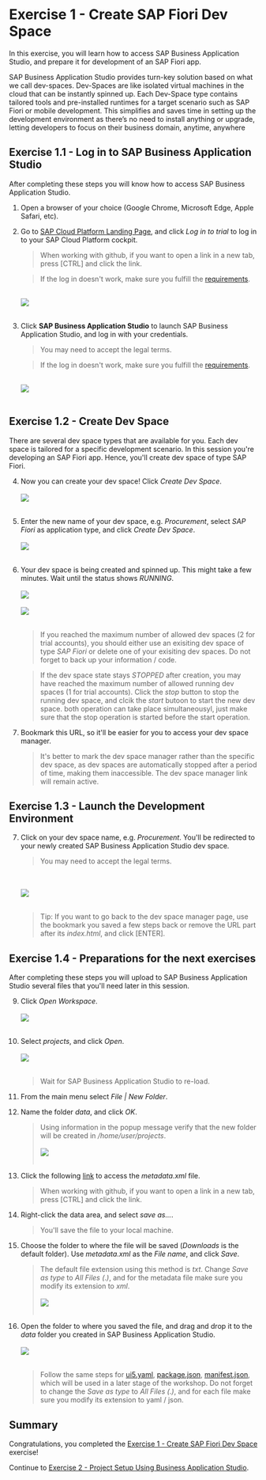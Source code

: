 # Exercise 1 - Create SAP Fiori Dev Space

In this exercise, you will learn how to access SAP Business Application Studio, and prepare it for development of an SAP Fiori app.

SAP Business Application Studio provides turn-key solution based on what we call dev-spaces. Dev-Spaces are like isolated virtual machines in the cloud that can be instantly spinned up. 
Each Dev-Space type contains tailored tools and pre-installed runtimes for a target scenario such as SAP Fiori or mobile development. 
This simplifies and saves time in setting up the development environment as there’s no need to install anything or upgrade, letting developers to focus on their business domain, anytime, anywhere 

## Exercise 1.1 - Log in to SAP Business Application Studio

After completing these steps you will know how to access SAP Business Application Studio.

1. Open a browser of your choice (Google Chrome, Microsoft Edge, Apple Safari, etc).

2. Go to [SAP Cloud Platform Landing Page](https://www.sap.com/products/cloud-platform.html?btp=10a432f3-a259-46c4-aebc-79c090a69b22), and click *Log in to trial* to log in to your SAP Cloud Platform cockpit. 
    >When working with github, if you want to open a link in a new tab, press [CTRL] and click the link.

    >If the log in doesn't work, make sure you fulfill the [requirements](../../README.md#requirements).

    <br>![](images/2020-10_SCP_Trial_Landing_Page_.jpg)<br><br>

3. Click **SAP Business Application Studio** to launch SAP Business Application Studio, and log in with your credentials. 
    >You may need to accept the legal terms.

    >If the log in doesn't work, make sure you fulfill the [requirements](../../README.md#requirements).

    <br>![](images/2020-11_SCP_Trial_Access_BAS_.jpg)<br><br>

## Exercise 1.2 - Create Dev Space

There are several dev space types that are available for you. Each dev space is tailored for a specific development scenario. In this session you're developing an SAP Fiori app. Hence, you'll create dev space of type SAP Fiori.

4. Now you can create your dev space! Click *Create Dev Space*.
<br><br>![](images/2020-10_BAS_Dev_Space_Manager_Empty_.jpg)<br><br>

5. Enter the new name of your dev space, e.g. *Procurement*, select *SAP Fiori* as application type, and click *Create Dev Space*.
<br><br>![](images/2020-10_BAS_Dev_Space_Create_.jpg)<br><br>

6. Your dev space is being created and spinned up. This might take a few minutes. Wait until the status shows *RUNNING*.
<br><br>![](images/2020-10_BAS_Dev_Space_Starting_.jpg)<br><br>
![](images/2020-10_BAS_Dev_Space_Running_.jpg)<br><br>

   >If you reached the maximum number of allowed dev spaces (2 for trial accounts), you should either use an exisiting dev space of type *SAP Fiori* or delete one of your exisiting dev spaces. Do not forget to back up your information / code.

   >If the dev space state stays *STOPPED* after creation, you may have reached the maximum number of allowed running dev spaces (1 for trial accounts). Click the *stop* button to stop the running dev space, and clcik the *start* butoon to start the new dev space. both operation can take place simultaneousyl, just make sure that the stop operation is started before the start operation.

7. Bookmark this URL, so it'll be easier for you to access your dev space manager. 
    >It's better to mark the dev space manager rather than the specific dev space, as dev spaces are automatically stopped after a period of time, making them inaccessible. The dev space manager link will remain active.

## Exercise 1.3 - Launch the Development Environment

7. Click on your dev space name, e.g. *Procurement*. You'll be redirected to your newly created SAP Business Application Studio dev space.
    >You may need to accept the legal terms.

    <br><br>![](images/2020-10_BAS_Launched_.jpg)<br><br>

    >Tip: If you want to go back to the dev space manager page, use the bookmark you saved a few steps back or remove the URL part after its *index.html*, and click [ENTER].

## Exercise 1.4 - Preparations for the next exercises

After completing these steps you will upload to SAP Business Application Studio several files that you'll need later in this session.

9. Click *Open Workspace*.
    <br><br>![](images/2020-10_BAS_Open_Workspace_.jpg)<br><br>

10. Select *projects*, and click *Open*.
    <br><br>![](images/2020-10_BAS_Open_Workspace-2_.jpg)<br><br>
    >Wait for SAP Business Application Studio to re-load.

11. From the main menu select *File | New Folder*.

12. Name the folder *data*, and click *OK*.
    >Using information in the popup message verify that the new folder will be created in */home/user/projects*.
    <br><br>![](images/2020-10_BAS_New_Folder_.jpg)<br><br>

13. Click the following [link](data/metadata.xml?raw=true) to access the *metadata.xml* file.
    >When working with github, if you want to open a link in a new tab, press [CTRL] and click the link.

14. Right-click the data area, and select *save as...*.
    >You'll save the file to your local machine.

15. Choose the folder to where the file will be saved (*Downloads* is the default folder). Use *metadata.xml* as the *File name*, and click *Save*.
    >The default file extension using this method is *txt*. Change *Save as type* to *All Files (*.*)*, and for the metadata file make sure you modify its extension to *xml*.
    ><br><br>![](images/2020-10_Save_File_.jpg)<br><br>

16. Open the folder to where you saved the file, and drag and drop it to the *data* folder you created in SAP Business Application Studio.
    <br><br>![](images/2020-10_BAS_Metadata_Uploaded_.jpg)<br><br>

    >Follow the same steps for [ui5.yaml](data/ui5.yaml?raw=true), [package.json](data/package.json?raw=true), [manifest.json](data/manifest.json?raw=true), which will be used in a later stage of the workshop.
    >Do not forget to change the *Save as type* to *All Files (*.*)*, and for each file make sure you modify its extension to yaml / json.

## Summary

Congratulations, you completed the [Exercise 1 - Create SAP Fiori Dev Space](#Exercise-1---Create-SAP-Fiori-Dev-Space) exercise!

Continue to [Exercise 2 - Project Setup Using Business Application Studio](../ex2/README.md).
